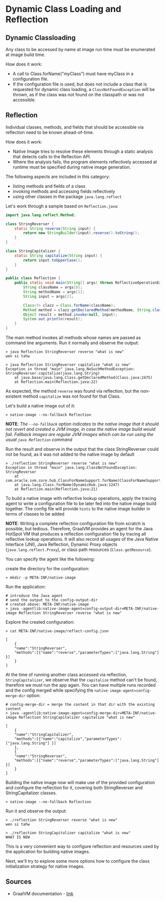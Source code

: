 # Dynamic Class Loading and Reflection

## Dynamic Classloading
Any class to be accessed by name at image run time must be enumerated at image build time. 

How does it work:
* A call to Class.forName("myClass”) must have myClass in a configuration file. 
* If the configuration file is used, but does not include a class that is requested for dynamic class loading, a `ClassNotFoundException` will be thrown, as if the class was not found on the classpath or was not accessible.

## Reflection
Individual classes, methods, and fields that should be accessible via reflection need to be known ahead-of-time. 

How does it work:
* Native Image tries to resolve these elements through a static analysis that detects calls to the Reflection API. 
* Where the analysis fails, the program elements reflectively accessed at runtime must be specified during native image generation.

The following aspects are included in this category:
* listing methods and fields of a class 
* invoking methods and accessing fields reflectively 
* using other classes in the package `java.lang.reflect`

Let's work through a sample based on `Reflection.java`:
```java
import java.lang.reflect.Method;

class StringReverser {
    static String reverse(String input) {
        return new StringBuilder(input).reverse().toString();
    }
}

class StringCapitalizer {
    static String capitalize(String input) {
        return input.toUpperCase();
    }
}

public class Reflection {
    public static void main(String[] args) throws ReflectiveOperationException {
        String className = args[0];
        String methodName = args[1];
        String input = args[2];

        Class<?> clazz = Class.forName(className);
        Method method = clazz.getDeclaredMethod(methodName, String.class);
        Object result = method.invoke(null, input);
        System.out.println(result);
    }
}
```

The main method invokes all methods whose names are passed as command line arguments. Run it normally and observe the output:
```shell
> java Reflection StringReverser reverse "what is new"
wen si tahw

> java Reflection StringReverser capitalize "what is new"
Exception in thread "main" java.lang.NoSuchMethodException: StringReverser.capitalize(java.lang.String)
	at java.base/java.lang.Class.getDeclaredMethod(Class.java:2475)
	at Reflection.main(Reflection.java:22)
```

As expected, the method `reverse` was found via reflection, but the non-existent method `capitalize` was not found for that Class.

Let's build a native image out of it:

```shell
> native-image --no-fallback Reflection
```

**NOTE**: *The `--no-fallback` option indicates to the native image that it should not revert and created a JVM image, in case the native image build would fail. Fallback images are regular JVM images which can be run using the usual `java Reflection` command*

Run the result and observe in the output that the class StringReverser could not be found, as it was not added to the native image by default
```shell
> ./reflection StringReverser reverse "what is new"
Exception in thread "main" java.lang.ClassNotFoundException: StringReverser
	at com.oracle.svm.core.hub.ClassForNameSupport.forName(ClassForNameSupport.java:60)
	at java.lang.Class.forName(DynamicHub.java:1247)
	at Reflection.main(Reflection.java:21)
```

To build a native image with reflective lookup operations, apply the tracing agent to write a configuration file to be later fed into the native image build together. The config file will provide `hints` to the native image builder in terms of classes to be added 

**NOTE**: Writing a complete reflection configuration file from scratch is possible, but tedious.
Therefore, GraalVM provides an agent for the Java HotSpot VM that produces a reflection configuration file by tracing all reflective lookup operations.
It will also record all usages of the Java Native Interface (JNI), Java Reflection, Dynamic Proxy objects (`java.lang.reflect.Proxy`), or class path resources (`Class.getResource`).

You can specify the agent like the following:

create the directory for the configuration:
```shell
> mkdir -p META-INF/native-image
```

Run the application:
```shell
# introduce the Java agent
# send the output to the config-output-dir
# created above: META-INF/native-image
> java -agentlib:native-image-agent=config-output-dir=META-INF/native-image Reflection StringReverser reverse "what is new"
```

Explore the created configuration:

```shell
> cat META-INF/native-image/reflect-config.json

[
    {
    "name":"StringReverser",
    "methods":[{"name":"reverse","parameterTypes":["java.lang.String"] }]
    }
]
```

At the time of running another class accessed via reflection, `StringCapitalizer`, we observe that the `capitalize` method can't be found, therefore we must run the app again. 
You can have multiple runs recorded and the config merged while specifying the `native-image-agent=config-merge-dir` option:

```shell
# config-merge-dir = merge the content in that dir with the existing content
> java -agentlib:native-image-agent=config-merge-dir=META-INF/native-image Reflection StringCapitalizer capitalize "what is new"

[
    {
    "name":"StringCapitalizer",
    "methods":[{"name":"capitalize","parameterTypes":["java.lang.String"] }]
    },
    {
    "name":"StringReverser",
    "methods":[{"name":"reverse","parameterTypes":["java.lang.String"] }]
    }
]
```

Building the native image now will make use of the provided configuration and configure the reflection for it, covering both StringReverser and StringCapitalizer classes.
```shell
> native-image --no-fallback Reflection
```

Run it and observe the output:
```shell
> ./reflection StringReverser reverse "what is new"
wen si tahw

> ./reflection StringCapitalizer capitalize "what is new"
WHAT IS NEW
```

This is a very convenient way to configure reflection and resources used by the application for building native images.

Next, we'll try to explore some more options how to configure the class initialization strategy for native images.

## Sources
* GraalVM documentation - [link](https://www.graalvm.org/reference-manual/native-image/BuildConfiguration/#assisted-configuration-of-native-image-builds) 